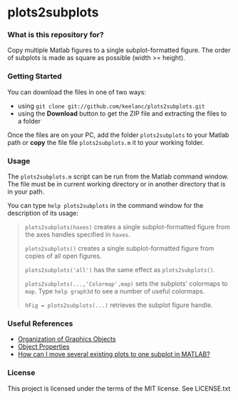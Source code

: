 # plots2subplots #


### What is this repository for? ###

Copy multiple Matlab figures to a single subplot-formatted figure. The order of subplots is made as square as possible (width >= height).


### Getting Started ###
You can download the files in one of two ways:

* using `git clone git://github.com/keelanc/plots2subplots.git`
* using the **Download** button to get the ZIP file and extracting the files to
  a folder

Once the files are on your PC, add the folder `plots2subplots` to your Matlab
path or **copy** the file file `plots2subplots.m` it to your working folder.


### Usage

The `plots2subplots.m` script can be run from the Matlab command window. The file must be in current working directory or in another directory that is in your path.

You can type `help plots2subplots` in the command window for the description of its usage:

> `plots2subplots(haxes)` creates a single subplot-formatted figure from
the axes handles specified in `haxes`.
>
> `plots2subplots()` creates a single subplot-formatted figure from copies of all open figures.
>
> `plots2subplots('all')` has the same effect as `plots2subplots()`.
>
> `plots2subplots(...,'Colormap',map)` sets the subplots' colormaps to `map`. Type `help graph3d` to see a number of useful colormaps.
>
> `hFig = plots2subplots(...)` retrieves the subplot figure handle.




### Useful References ###

* [Organization of Graphics Objects](http://www.mathworks.com/help/matlab/creating_plots/organization-of-graphics-objects.html)
* [Object Properties](http://www.mathworks.com/help/matlab/creating_plots/object-properties.html)
* [How can I move several existing plots to one subplot in MATLAB?](http://stackoverflow.com/questions/5807834/)


### License ###

This project is licensed under the terms of the MIT license. See LICENSE.txt
